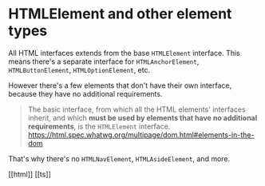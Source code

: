 # HTMLElement and other element types

All HTML interfaces extends from the base `HTMLElement` interface. This means there's a separate interface for `HTMLAnchorElement`, `HTMLButtonElement`, `HTMLOptionElement`, etc.

However there's a few elements that don't have their own interface, because they have no additional requirements.

> The basic interface, from which all the HTML elements' interfaces inherit, and which **must be used by elements that have no additional requirements**, is the `HTMLElement` interface.
https://html.spec.whatwg.org/multipage/dom.html#elements-in-the-dom

That's why there's no `HTMLNavElement`, `HTMLAsideElement`, and more.

[[html]]
[[ts]]